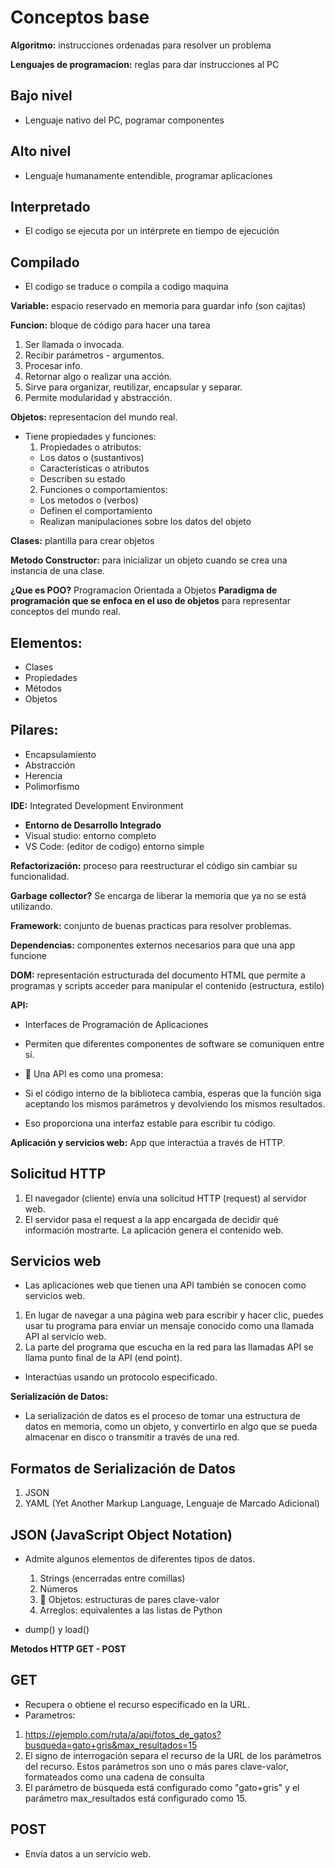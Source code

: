 # Conceptos base

**Algoritmo:** instrucciones ordenadas para resolver un problema

**Lenguajes de programacion:** reglas para dar instrucciones al PC
 ## Bajo nivel
 - Lenguaje nativo del PC, pogramar componentes
 ## Alto nivel
 - Lenguaje humanamente entendible, programar aplicaciones
 ## Interpretado
 - El codigo se ejecuta por un intérprete en tiempo de ejecución
 ## Compilado
 - El codigo se traduce o compila a codigo maquina

**Variable:** espacio reservado en memoria para guardar info (son cajitas)

**Funcion:** bloque de código para hacer una tarea
 1. Ser llamada o invocada.
 2. Recibir parámetros - argumentos.
 3. Procesar info.
 4. Retornar algo o realizar una acción.
 5. Sirve para organizar, reutilizar, encapsular y separar.
 6. Permite modularidad y abstracción.

**Objetos:** representacion del mundo real.
- Tiene propiedades y funciones:
  1. Propiedades o atributos: 
   - Los datos o (sustantivos)
   - Características o atributos
   - Describen su estado
  2. Funciones o comportamientos: 
   - Los metodos o (verbos)
   - Definen el comportamiento
   - Realizan manipulaciones sobre los datos del objeto

**Clases:** plantilla para crear objetos

**Metodo Constructor:** para inicializar un objeto cuando se crea una instancia de una clase. 

**¿Que es POO?** Programacion Orientada a Objetos
**Paradigma de programación que se enfoca en el uso de objetos** para representar conceptos del mundo real.
## Elementos:
- Clases
- Propiedades
- Métodos
- Objetos
## Pilares:
- Encapsulamiento
- Abstracción
- Herencia
- Polimorfismo

**IDE:** Integrated Development Environment
- **Entorno de Desarrollo Integrado**
- Visual studio: entorno completo
- VS Code: (editor de codigo) entorno simple

**Refactorización:** proceso para reestructurar el código sin cambiar su funcionalidad.

**Garbage collector?** Se encarga de liberar la memoria que ya no se está utilizando.

**Framework:** conjunto de buenas practicas para resolver problemas.

**Dependencias:** componentes externos necesarios para que una app funcione

**DOM:** representación estructurada del documento HTML que permite a programas y scripts acceder para manipular el contenido (estructura, estilo)

**API:**
- Interfaces de Programación de Aplicaciones
- Permiten que diferentes componentes de software se comuniquen entre sí. 

- 🦖 Una API es como una promesa:
 - Si el código interno de la biblioteca cambia, esperas que la función siga aceptando los mismos parámetros y devolviendo los mismos resultados. 
 - Eso proporciona una interfaz estable para escribir tu código. 

**Aplicación y servicios web:** App que interactúa a través de HTTP. 

## Solicitud HTTP
1. El navegador (cliente) envía una solicitud HTTP (request) al servidor web. 
2. El servidor pasa el request a la app encargada de decidir qué información mostrarte. 
    La aplicación genera el contenido web.
## Servicios web 
- Las aplicaciones web que tienen una API también se conocen como servicios web. 
1. En lugar de navegar a una página web para escribir y hacer clic, puedes usar tu programa para enviar un mensaje conocido como una llamada API al servicio web.
2. La parte del programa que escucha en la red para las llamadas API se llama punto final de la API (end point).
- Interactúas usando un protocolo especificado.


**Serialización de Datos:**
- La serialización de datos es el proceso de tomar una estructura de datos en memoria, como un objeto, y convertirlo en algo que se pueda almacenar en disco o transmitir a través de una red. 

## Formatos de Serialización de Datos
1. JSON
2. YAML (Yet Another Markup Language, Lenguaje de Marcado Adicional)

## JSON (JavaScript Object Notation)
- Admite algunos elementos de diferentes tipos de datos.
    1. Strings (encerradas entre comillas)
    2. Números
    3. 🚩 Objetos: estructuras de pares clave-valor
    4. Arreglos: equivalentes a las listas de Python

- dump() y load() 

**Metodos HTTP GET - POST**
## GET
- Recupera o obtiene el recurso especificado en la URL. 
- Parametros:
1. https://ejemplo.com/ruta/a/api/fotos_de_gatos?busqueda=gato+gris&max_resultados=15
2. El signo de interrogación separa el recurso de la URL de los parámetros del recurso. Estos parámetros son uno o más pares clave-valor, formateados como una cadena de consulta
3. El parámetro de búsqueda está configurado como "gato+gris" y el parámetro max_resultados está configurado como 15.

## POST
- Envía datos a un servicio web. 
